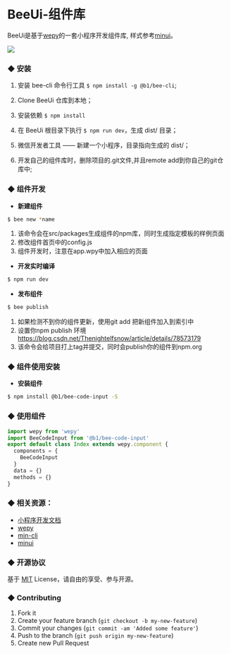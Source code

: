 # BeeUi-组件库

BeeUi是基于[wepy](https://github.com/Tencent/wepy)的一套小程序开发组件库, 样式参考[minui](https://github.com/meili/minui)。

![](https://biosan-saas.oss-cn-beijing.aliyuncs.com/FD/beeUi/github.jpg)

### ◆ 安装

1. 安装 bee-cli 命令行工具 `$ npm install -g @b1/bee-cli`;
2. Clone BeeUi 仓库到本地；
3. 安装依赖 `$ npm install`
4. 在 BeeUi 根目录下执行 `$ npm run dev`，生成 dist/ 目录；
5. 微信开发者工具 —— 新建一个小程序，目录指向生成的 dist/；

6. 开发自己的组件库时，删除项目的.git文件,并且remote add到你自己的git仓库中;

### ◆ 组件开发

- **新建组件**

``` bash
$ bee new *name
```

1. 该命令会在src/packages生成组件的npm库，同时生成指定模板的样例页面
2. 修改组件首页中的config.js
3. 组件开发时，注意在app.wpy中加入相应的页面

- **开发实时编译**

``` bash
$ npm run dev
```

- **发布组件**

``` bash
$ bee publish
```

1. 如果检测不到你的组件更新，使用git add 把新组件加入到索引中
2. 设置你npm publish 环境 https://blog.csdn.net/Thenightelfsnow/article/details/78573179
3. 该命令会给项目打上tag并提交，同时会publish你的组件到npm.org

### ◆ 组件使用安装

- **安装组件**

``` bash
$ npm install @b1/bee-code-input -S
```

### ◆ 使用组件

``` javascript
import wepy from 'wepy'
import BeeCodeInput from '@b1/bee-code-input'
export default class Index extends wepy.component {
  components = {
    BeeCodeInput
  }
  data = {}
  methods = {}
}
```
### ◆ 相关资源：
- [小程序开发文档](https://developers.weixin.qq.com/miniprogram/dev/)
- [wepy](https://tencent.github.io/wepy/)
- [min-cli](https://github.com/meili/min-cli)
- [minui](https://github.com/meili/minui)

### ◆ 开源协议

基于 [MIT](http://opensource.org/licenses/MIT) License，请自由的享受、参与开源。

### ◆ Contributing
1. Fork it
2. Create your feature branch (`git checkout -b my-new-feature`)
3. Commit your changes (`git commit -am 'Added some feature'`)
4. Push to the branch (`git push origin my-new-feature`)
5. Create new Pull Request
